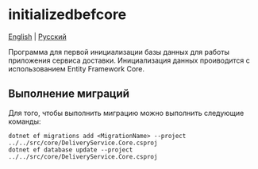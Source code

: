 # initializedbefcore

[English](README.md) | [Русский](README.ru.md)

Программа для первой инициализации базы данных для работы приложения сервиса доставки. 
Инициализация данных проиводится с использованием Entity Framework Core.

## Выполнение миграций

Для того, чтобы выполнить миграцию можно выполнить следующие команды:
```
dotnet ef migrations add <MigrationName> --project ../../src/core/DeliveryService.Core.csproj
dotnet ef database update --project ../../src/core/DeliveryService.Core.csproj
```
